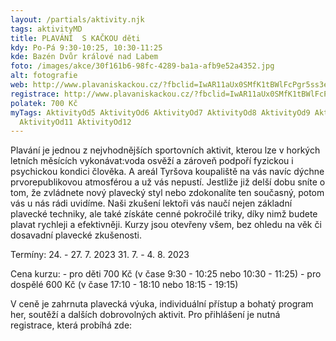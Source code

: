 ```yaml
---
layout: /partials/aktivity.njk
tags: aktivityMD
title: PLAVÁNÍ  S KAČKOU děti
kdy: Po-Pá 9:30-10:25, 10:30-11:25
kde: Bazén Dvůr králové nad Labem
foto: /images/akce/30f161b6-98fc-4289-ba1a-afb9e52a4352.jpg
alt: fotografie
web: http://www.plavaniskackou.cz/?fbclid=IwAR11aUx0SMfK1tBWlFcPgr5ss3ez8NraZvqF93P9g3_CRWjW5ZeZTFssumM
registrace: http://www.plavaniskackou.cz/?fbclid=IwAR11aUx0SMfK1tBWlFcPgr5ss3ez8NraZvqF93P9g3_CRWjW5ZeZTFssumM
polatek: 700 Kč
myTags: AktivityOd5 AktivityOd6 AktivityOd7 AktivityOd8 AktivityOd9 AktivityOd10
  AktivityOd11 AktivityOd12
---
```

<!--StartFragment-->

Plavání je jednou z nejvhodnějších sportovních aktivit, kterou lze v horkých letních měsících vykonávat:voda osvěží a zároveň podpoří fyzickou i psychickou kondici člověka. A areál Tyršova koupaliště na vás navíc dýchne prvorepublikovou atmosférou a už vás nepustí. Jestliže již delší dobu sníte o tom, že zvládnete nový plavecký styl nebo zdokonalíte ten současný, potom vás u nás rádi uvidíme. Naši zkušení lektoři vás naučí nejen základní plavecké techniky, ale také získáte [](<>)cenné pokročilé triky, díky nimž budete plavat rychleji a efektivněji. Kurzy jsou otevřeny všem, bez ohledu na věk či dosavadní plavecké zkušenosti.

Termíny: 24. - 27. 7. 2023 31. 7. - 4. 8. 2023

Cena kurzu: - pro děti 700 Kč (v čase 9:30 - 10:25 nebo 10:30 - 11:25) - pro dospělé 600 Kč (v čase 17:10 - 18:10 nebo 18:15 - 19:15)

V ceně je zahrnuta plavecká výuka, individuální přístup a bohatý program her, soutěží a dalších dobrovolných aktivit. Pro přihlášení je nutná registrace, která probíhá zde:

<!--EndFragment-->